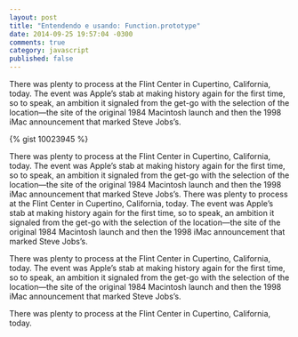 ```yaml
---
layout: post
title: "Entendendo e usando: Function.prototype"
date: 2014-09-25 19:57:04 -0300
comments: true
category: javascript
published: false
---
```


There was plenty to process at the Flint Center in Cupertino, California, today. The event was Apple’s stab at making history again for the first time, so to speak, an ambition it signaled from the get-go with the selection of the location—the site of the original 1984 Macintosh launch and then the 1998 iMac announcement that marked Steve Jobs’s.<!-- more -->

{% gist 10023945 %}

There was plenty to process at the Flint Center in Cupertino, California, today. The event was Apple’s stab at making history again for the first time, so to speak, an ambition it signaled from the get-go with the selection of the location—the site of the original 1984 Macintosh launch and then the 1998 iMac announcement that marked Steve Jobs’s. There was plenty to process at the Flint Center in Cupertino, California, today. The event was Apple’s stab at making history again for the first time, so to speak, an ambition it signaled from the get-go with the selection of the location—the site of the original 1984 Macintosh launch and then the 1998 iMac announcement that marked Steve Jobs’s.

There was plenty to process at the Flint Center in Cupertino, California, today. The event was Apple’s stab at making history again for the first time, so to speak, an ambition it signaled from the get-go with the selection of the location—the site of the original 1984 Macintosh launch and then the 1998 iMac announcement that marked Steve Jobs’s.

There was plenty to process at the Flint Center in Cupertino, California, today.

